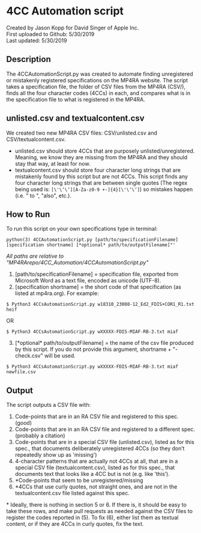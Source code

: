 # 4CC Automation script
Created by Jason Kopp for David Singer of Apple Inc.  
First uploaded to Github: 5/30/2019  
Last updated: 5/30/2019  

## Description
The 4CCAutomationScript.py was created to automate finding unregistered or mistakenly registered specifications on the MP4RA website. The script takes a specification file, the folder of CSV files from the MP4RA (CSV/), finds all the four character codes (4CCs) in each, and compares what is in the specification file to what is registered in the MP4RA.

## unlisted.csv and textualcontent.csv
We created two new MP4RA CSV files: CSV/unlisted.csv and CSV/textualcontent.csv.
- unlisted.csv should store 4CCs that are purposely unlisted/unregistered. Meaning, we know they are missing from the MP4RA and they should stay that way, at least for now.
- textualcontent.csv should store four character long strings that are mistakenly found by this script but are not 4CCs. This script finds any four character long strings that are between single quotes (The regex being used is: `[\'\‘\’][A-Za-z0-9 +-]{4}[\'\‘\’]`) so mistakes happen (i.e. " to ", "also", etc.).

## How to Run
To run this script on your own specifications type in terminal:
```
python(3) 4CCAutomationScript.py [path/to/specificationFilename] [specification shortname] [*optional* path/to/outputFilename]"'
```
*All paths are relative to "MP4RArepo/4CC_Automation/4CCAutomationScript.py"*

1. [path/to/specificationFilename] = specification file, exported from Microsoft Word as a text file, encoded as unicode (UTF-8).
2. [specification shortname] = the short code of that specification (as listed at mp4ra.org). For example:
```
$ Python3 4CCsAutomationScript.py w18310_23008-12_Ed2_FDIS+COR1_R1.txt heif
```
OR
```
$ Python3 4CCsAutomationScript.py wXXXXX-FDIS-MIAF-RB-3.txt miaf
```
3. [\*optional\* path/to/outputFilename] = the name of the csv file produced by this script. If you do not provide this argument, shortname + "-check.csv" will be used.
```
$ Python3 4CCsAutomationScript.py wXXXXX-FDIS-MIAF-RB-3.txt miaf newfile.csv
```

## Output
The script outputs a CSV file with:

1. Code-points that are in an RA CSV file and registered to this spec. (good)
2. Code-points that are in an RA CSV file and registered to a different spec. (probably a citation)
3. Code-points that are in a special CSV file (unlisted.csv), listed as for this spec., that documents deliberately unregistered 4CCs (so they don’t repeatedly show up as 'missing')
4. 4-character patterns that are actually not 4CCs at all, that are in a special CSV file (textualcontent.csv), listed as for this spec., that documents text that looks like a 4CC but is not (e.g. like ’this’).
5. \*Code-points that seem to be unregistered/missing
6. \*4CCs that use curly quotes, not straight ones, and are not in the textualcontent.csv file listed against this spec.

\* Ideally, there is nothing in section 5 or 6. If there is, it should be easy to take these rows, and make pull requests as needed against the CSV files to register the codes reported in (5). To fix (6), either list them as textual content, or if they are 4CCs in curly quotes, fix the text.
